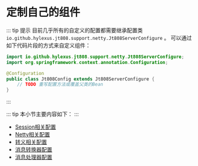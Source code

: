 # 定制自己的组件

::: tip 提示
目前几乎所有的自定义的配置都需要继承配置类 `io.github.hylexus.jt808.support.netty.Jt808ServerConfigure` 。
可以通过如下代码片段的方式来自定义组件：

```java
import io.github.hylexus.jt808.support.netty.Jt808ServerConfigure;
import org.springframework.context.annotation.Configuration;

@Configuration
public class Jt808Config extends Jt808ServerConfigure {
    // TODO 重写配置方法或覆盖父类的Bean
}

```
:::


::: tip
本小节主要内容如下：
:::

- [Session相关配置](./session-config.md)
- [Netty相关配置](./netty-config.md)
- [转义相关配置](./escape-config.md)
- [消息转换器配置](./msg-converter-config.md)
- [消息处理器配置](./msg-handler-config.md)